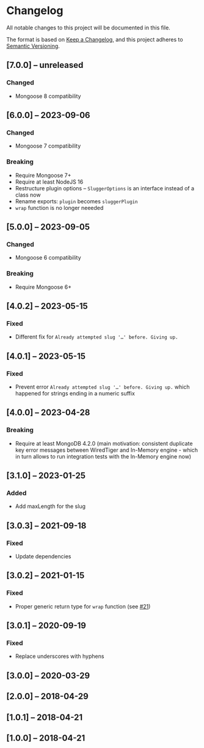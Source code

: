 # Changelog

All notable changes to this project will be documented in this file.

The format is based on [Keep a Changelog](https://keepachangelog.com/en/1.0.0/),
and this project adheres to [Semantic Versioning](https://semver.org/spec/v2.0.0.html).

## [7.0.0] – unreleased

### Changed
- Mongoose 8 compatibility

## [6.0.0] – 2023-09-06

### Changed
- Mongoose 7 compatibility

### Breaking
- Require Mongoose 7+
- Require at least NodeJS 16
- Restructure plugin options – `SluggerOptions` is an interface instead of a class now
- Rename exports: `plugin` becomes `sluggerPlugin`
- `wrap` function is no longer neeeded

## [5.0.0] – 2023-09-05

### Changed
- Mongoose 6 compatibility

### Breaking
- Require Mongoose 6+

## [4.0.2] – 2023-05-15

### Fixed
- Different fix for `Already attempted slug '…' before. Giving up.`

## [4.0.1] – 2023-05-15

### Fixed
- Prevent error `Already attempted slug '…' before. Giving up.` which happened for strings ending in a numeric suffix

## [4.0.0] – 2023-04-28

### Breaking
- Require at least MongoDB 4.2.0 (main motivation: consistent duplicate key error messages between WiredTiger and In-Memory engine - which in turn allows to run integration tests with the In-Memory engine now)

## [3.1.0] – 2023-01-25

### Added
- Add maxLength for the slug

## [3.0.3] – 2021-09-18

### Fixed
* Update dependencies

## [3.0.2] – 2021-01-15

### Fixed
* Proper generic return type for `wrap` function (see [#21](https://github.com/qqilihq/mongoose-slugger/issues/21))

## [3.0.1] – 2020-09-19
### Fixed
* Replace underscores with hyphens

## [3.0.0] – 2020-03-29
## [2.0.0] – 2018-04-29
## [1.0.1] – 2018-04-21
## [1.0.0] – 2018-04-21
